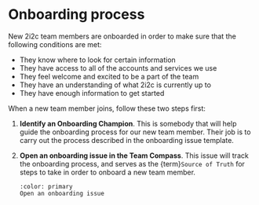 
# Onboarding process

New 2i2c team members are onboarded in order to make sure that the following conditions are met:

- They know where to look for certain information
- They have access to all of the accounts and services we use
- They feel welcome and excited to be a part of the team
- They have an understanding of what 2i2c is currently up to
- They have enough information to get started

When a new team member joins, follow these two steps first:

1. **Identify an Onboarding Champion**. This is somebody that will help guide the onboarding process for our new team member.
   Their job is to carry out the process described in the onboarding issue template.
2. **Open an onboarding issue in the Team Compass**. 
   This issue will track the onboarding process, and serves as the {term}`Source of Truth` for steps to take in order to onboard a new team member.

   ```{button-link} https://github.com/2i2c-org/team-compass/issues/new?assignees=&labels=type%3A+onboard&template=new-team-member.md&title=Onboarding+%3Cname%3E
   :color: primary
   Open an onboarding issue
   ```

